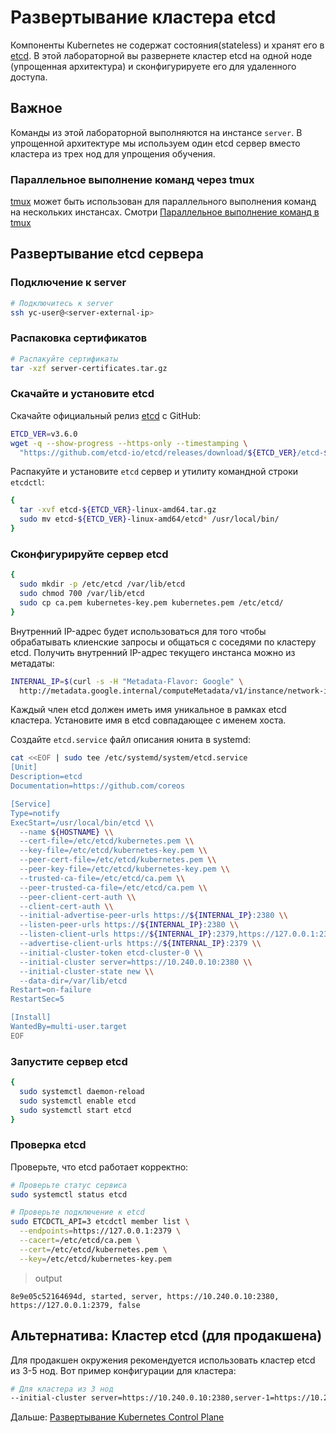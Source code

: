 # Развертывание кластера etcd

Компоненты Kubernetes не содержат состояния(stateless) и хранят его в [etcd](https://github.com/etcd-io/etcd).
В этой лабораторной вы развернете кластер etcd на одной ноде (упрощенная архитектура) и сконфигурируете его для удаленного доступа.

## Важное

Команды из этой лабораторной выполняются на инстансе `server`. В упрощенной архитектуре мы используем один etcd сервер
вместо кластера из трех нод для упрощения обучения.

### Параллельное выполнение команд через tmux

[tmux](https://github.com/tmux/tmux/wiki) может быть использован для параллельного выполнения команд на нескольких
инстансах. Смотри [Параллельное выполнение команд в tmux](01-prerequisites.md)

## Развертывание etcd сервера

### Подключение к server

```bash
# Подключитесь к server
ssh yc-user@<server-external-ip>
```

### Распаковка сертификатов

```bash
# Распакуйте сертификаты
tar -xzf server-certificates.tar.gz
```

### Скачайте и установите etcd

Скачайте официальный релиз [etcd](https://github.com/etcd-io/etcd) с GitHub:

```bash
ETCD_VER=v3.6.0
wget -q --show-progress --https-only --timestamping \
  "https://github.com/etcd-io/etcd/releases/download/${ETCD_VER}/etcd-${ETCD_VER}-linux-amd64.tar.gz"
```

Распакуйте и установите `etcd` сервер и утилиту командной строки `etcdctl`: 

```bash
{
  tar -xvf etcd-${ETCD_VER}-linux-amd64.tar.gz
  sudo mv etcd-${ETCD_VER}-linux-amd64/etcd* /usr/local/bin/
}
```

### Сконфигурируйте сервер etcd

```bash
{
  sudo mkdir -p /etc/etcd /var/lib/etcd
  sudo chmod 700 /var/lib/etcd
  sudo cp ca.pem kubernetes-key.pem kubernetes.pem /etc/etcd/
}
```

Внутренний IP-адрес будет использоваться для того чтобы обрабатывать клиенские запросы и общаться с соседями по кластеру etcd.
Получить внутренний IP-адрес текущего инстанса можно из метадаты: 

```bash
INTERNAL_IP=$(curl -s -H "Metadata-Flavor: Google" \
  http://metadata.google.internal/computeMetadata/v1/instance/network-interfaces/0/ip)
```

Каждый член etcd должен иметь имя уникальное в рамках etcd кластера. Установите имя в etcd совпадающее с именем хоста. 

Создайте `etcd.service` файл описания юнита в systemd:

```bash
cat <<EOF | sudo tee /etc/systemd/system/etcd.service
[Unit]
Description=etcd
Documentation=https://github.com/coreos

[Service]
Type=notify
ExecStart=/usr/local/bin/etcd \\
  --name ${HOSTNAME} \\
  --cert-file=/etc/etcd/kubernetes.pem \\
  --key-file=/etc/etcd/kubernetes-key.pem \\
  --peer-cert-file=/etc/etcd/kubernetes.pem \\
  --peer-key-file=/etc/etcd/kubernetes-key.pem \\
  --trusted-ca-file=/etc/etcd/ca.pem \\
  --peer-trusted-ca-file=/etc/etcd/ca.pem \\
  --peer-client-cert-auth \\
  --client-cert-auth \\
  --initial-advertise-peer-urls https://${INTERNAL_IP}:2380 \\
  --listen-peer-urls https://${INTERNAL_IP}:2380 \\
  --listen-client-urls https://${INTERNAL_IP}:2379,https://127.0.0.1:2379 \\
  --advertise-client-urls https://${INTERNAL_IP}:2379 \\
  --initial-cluster-token etcd-cluster-0 \\
  --initial-cluster server=https://10.240.0.10:2380 \\
  --initial-cluster-state new \\
  --data-dir=/var/lib/etcd
Restart=on-failure
RestartSec=5

[Install]
WantedBy=multi-user.target
EOF
```

### Запустите сервер etcd

```bash
{
  sudo systemctl daemon-reload
  sudo systemctl enable etcd
  sudo systemctl start etcd
}
```

### Проверка etcd

Проверьте, что etcd работает корректно:

```bash
# Проверьте статус сервиса
sudo systemctl status etcd

# Проверьте подключение к etcd
sudo ETCDCTL_API=3 etcdctl member list \
  --endpoints=https://127.0.0.1:2379 \
  --cacert=/etc/etcd/ca.pem \
  --cert=/etc/etcd/kubernetes.pem \
  --key=/etc/etcd/kubernetes-key.pem
```

> output

```
8e9e05c52164694d, started, server, https://10.240.0.10:2380, https://127.0.0.1:2379, false
```

## Альтернатива: Кластер etcd (для продакшена)

Для продакшен окружения рекомендуется использовать кластер etcd из 3-5 нод. Вот пример конфигурации для кластера:

```bash
# Для кластера из 3 нод
--initial-cluster server=https://10.240.0.10:2380,server-1=https://10.240.0.11:2380,server-2=https://10.240.0.12:2380
```

Дальше: [Развертывание Kubernetes Control Plane](09-bootstrapping-kubernetes-controllers.md)
